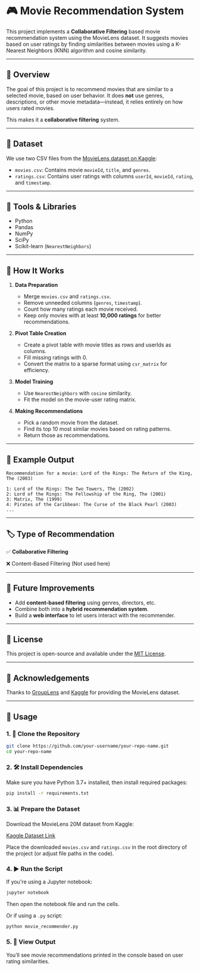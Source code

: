 # 🎮 Movie Recommendation System

This project implements a **Collaborative Filtering** based movie recommendation system using the MovieLens dataset. It suggests movies based on user ratings by finding similarities between movies using a K-Nearest Neighbors (KNN) algorithm and cosine similarity.

---

## 📌 Overview

The goal of this project is to recommend movies that are similar to a selected movie, based on user behavior. It does **not** use genres, descriptions, or other movie metadata—instead, it relies entirely on how users rated movies.

This makes it a **collaborative filtering** system.

---

## 📂 Dataset

We use two CSV files from the [MovieLens dataset on Kaggle](https://www.kaggle.com/datasets/grouplens/movielens-20m-dataset):

* `movies.csv`: Contains movie `movieId`, `title`, and `genres`.
* `ratings.csv`: Contains user ratings with columns `userId`, `movieId`, `rating`, and `timestamp`.

---

## 💠 Tools & Libraries

* Python
* Pandas
* NumPy
* SciPy
* Scikit-learn (`NearestNeighbors`)

---

## 🚀 How It Works

1. **Data Preparation**

   * Merge `movies.csv` and `ratings.csv`.
   * Remove unneeded columns (`genres`, `timestamp`).
   * Count how many ratings each movie received.
   * Keep only movies with at least **10,000 ratings** for better recommendations.

2. **Pivot Table Creation**

   * Create a pivot table with movie titles as rows and userIds as columns.
   * Fill missing ratings with 0.
   * Convert the matrix to a sparse format using `csr_matrix` for efficiency.

3. **Model Training**

   * Use `NearestNeighbors` with `cosine` similarity.
   * Fit the model on the movie-user rating matrix.

4. **Making Recommendations**

   * Pick a random movie from the dataset.
   * Find its top 10 most similar movies based on rating patterns.
   * Return those as recommendations.

---

## 🧠 Example Output

```
Recommendation for a movie: Lord of the Rings: The Return of the King, The (2003)

1: Lord of the Rings: The Two Towers, The (2002)
2: Lord of the Rings: The Fellowship of the Ring, The (2001)
3: Matrix, The (1999)
4: Pirates of the Caribbean: The Curse of the Black Pearl (2003)
...
```

---

## 🏷️ Type of Recommendation

✅ **Collaborative Filtering**

❌ Content-Based Filtering (Not used here)

---

## 📌 Future Improvements

* Add **content-based filtering** using genres, directors, etc.
* Combine both into a **hybrid recommendation system**.
* Build a **web interface** to let users interact with the recommender.

---

## 📄 License

This project is open-source and available under the [MIT License](LICENSE).

---

## 🙌 Acknowledgements

Thanks to [GroupLens](https://grouplens.org/) and [Kaggle](https://www.kaggle.com/) for providing the MovieLens dataset.

---

## 📃 Usage

### 1. 📁 Clone the Repository

```bash
git clone https://github.com/your-username/your-repo-name.git
cd your-repo-name
```

### 2. 🛠️ Install Dependencies

Make sure you have Python 3.7+ installed, then install required packages:

```bash
pip install -r requirements.txt
```

### 3. 📊 Prepare the Dataset

Download the MovieLens 20M dataset from Kaggle:

[Kaggle Dataset Link](https://www.kaggle.com/datasets/grouplens/movielens-20m-dataset)

Place the downloaded `movies.csv` and `ratings.csv` in the root directory of the project (or adjust file paths in the code).

### 4. ▶️ Run the Script

If you're using a Jupyter notebook:

```bash
jupyter notebook
```

Then open the notebook file and run the cells.

Or if using a `.py` script:

```bash
python movie_recommender.py
```

### 5. 🎉 View Output

You’ll see movie recommendations printed in the console based on user rating similarities.
